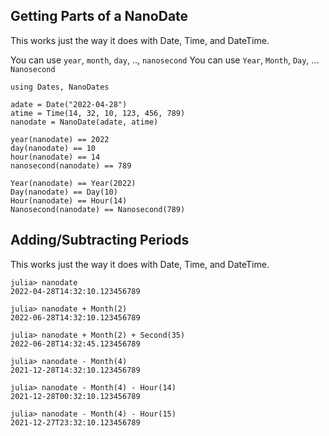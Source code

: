 ## Getting Parts of a NanoDate

This works just the way it does with Date, Time, and DateTime.

You can use `year`, `month`, `day`, .., `nanosecond`
You can use `Year`, `Month`, `Day`, ... `Nanosecond`

```
using Dates, NanoDates

adate = Date("2022-04-28")
atime = Time(14, 32, 10, 123, 456, 789)
nanodate = NanoDate(adate, atime)

year(nanodate) == 2022
day(nanodate) == 10
hour(nanodate) == 14
nanosecond(nanodate) == 789

Year(nanodate) == Year(2022)
Day(nanodate) == Day(10)
Hour(nanodate) == Hour(14)
Nanosecond(nanodate) == Nanosecond(789)
```

## Adding/Subtracting Periods

This works just the way it does with Date, Time, and DateTime.

```
julia> nanodate
2022-04-28T14:32:10.123456789

julia> nanodate + Month(2)
2022-06-28T14:32:10.123456789

julia> nanodate + Month(2) + Second(35)
2022-06-28T14:32:45.123456789

julia> nanodate - Month(4)
2021-12-28T14:32:10.123456789

julia> nanodate - Month(4) - Hour(14)
2021-12-28T00:32:10.123456789

julia> nanodate - Month(4) - Hour(15)
2021-12-27T23:32:10.123456789
```